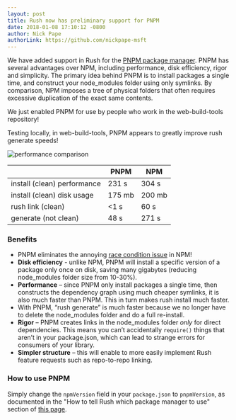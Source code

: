 ```yaml
---
layout: post
title: Rush now has preliminary support for PNPM
date: 2018-01-08 17:10:12 -0800
author: Nick Pape
authorLink: https://github.com/nickpape-msft
---
```


We have added support in Rush for the [PNPM package manager](https://github.com/pnpm/pnpm). PNPM has several advantages over NPM, including performance, disk efficiency, rigor and simplicity. The primary idea behind PNPM is to install packages a single time, and construct your node_modules folder using only symlinks. By comparison, NPM imposes a tree of physical folders that often requires excessive duplication of the exact same contents.

We just enabled PNPM for use by people who work in the web-build-tools repository!

Testing locally, in web-build-tools, PNPM appears to greatly improve rush generate speeds!

![performance comparison](https://raw.githubusercontent.com/Microsoft/web-build-tools/master/common/wiki-images/performance_pnpm.png)

|                             | PNPM         | NPM          |
|-----------------------------|--------------|--------------|
| install (clean) performance | 231 s        | 304 s        |
| install (clean) disk usage  | 175 mb       | 200 mb       |
| rush link (clean)           | <1 s         | 60 s         |
| generate (not clean)        | 48 s         | 271 s        |

### Benefits

* PNPM eliminates the annoying [race condition issue](https://github.com/request/request/issues/2807) in NPM!
* **Disk efficiency** - unlike NPM, PNPM will install a specific version of a package only once on disk, saving many gigabytes (reducing node_modules folder size from 10-30%).
* **Performance** – since PNPM only install packages a single time, then constructs the dependency graph using much cheaper symlinks, it is also much faster than PNPM. This in turn makes rush install much faster.
* With PNPM, “rush generate” is much faster because we no longer have to delete the node_modules folder and do a full re-install.
* **Rigor** – PNPM creates links in the node_modules folder *only* for direct dependencies. This means you can’t accidentally `require()` things that aren’t in your package.json, which can lead to strange errors for consumers of your library.
* **Simpler structure** – this will enable to more easily implement Rush feature requests such as repo-to-repo linking.

### How to use PNPM
Simply change the `npmVersion` field in your `package.json` to `pnpmVersion`, as documented in the "How to tell Rush which package manager to use" section of [this page](https://github.com/Microsoft/web-build-tools/wiki/Rush-~-NPM-vs-PNPM-vs-Yarn#how-to-tell-rush-which-package-manager-to-use).